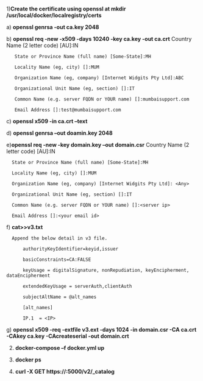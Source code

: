 
1)**Create the certificate using openssl at mkdir /usr/local/docker/localregistry/certs**


a) **openssl genrsa -out ca.key 2048**

b) **openssl req -new -x509 -days 10240 -key ca.key -out ca.crt**
       Country Name (2 letter code) [AU]:IN
       
       State or Province Name (full name) [Some-State]:MH
       
       Locality Name (eg, city) []:MUM
       
       Organization Name (eg, company) [Internet Widgits Pty Ltd]:ABC
       
       Organizational Unit Name (eg, section) []:IT
       
       Common Name (e.g. server FQDN or YOUR name) []:mumbaisupport.com
       
       Email Address []:test@mumbaisupport.com


       
c) **openssl x509 -in ca.crt –text**

d) **openssl genrsa –out doamin.key 2048**

e)**openssl req -new -key domain.key –out domain.csr**
      Country Name (2 letter code) [AU]:IN
      
      State or Province Name (full name) [Some-State]:MH
      
      Locality Name (eg, city) []:MUM
      
      Organization Name (eg, company) [Internet Widgits Pty Ltd]: <Any>
      
      Organizational Unit Name (eg, section) []:IT
      
      Common Name (e.g. server FQDN or YOUR name) []:<server ip>
      
      Email Address []:<your email id>

f) **cat>>v3.txt**

      Append the below detail in v3 file.
          
          authorityKeyIdentifier=keyid,issuer
          
          basicConstraints=CA:FALSE
          
          keyUsage = digitalSignature, nonRepudiation, keyEncipherment, dataEncipherment
          
          extendedKeyUsage = serverAuth,clientAuth
          
          subjectAltName = @alt_names
          
          [alt_names]
          
          IP.1  = <IP>

g) **openssl x509 -req -extfile v3.ext -days 1024 -in domain.csr -CA ca.crt -CAkey ca.key -CAcreateserial -out domain.crt**

2) **docker-compose –f docker.yml up** 

3)  **docker ps**

4)   **curl -X GET https://<IP>:5000/v2/_catalog**
